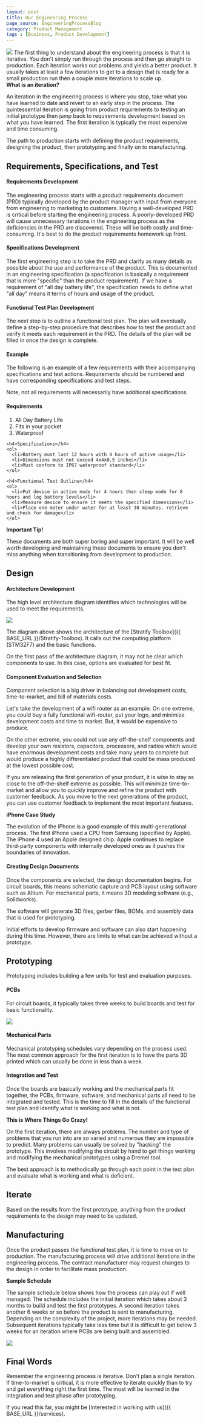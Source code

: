 ```yaml
---
layout: post
title: Our Engineering Process
page_source: EngineeringProcessBlog
category: Product Management
tags : [Business, Product Development]
---
```


<img class="post_image" src="{{ BASE_PATH }}/images/engineering-process.svg" />
The first thing to understand about the engineering process is that it is iterative. You don't simply run through the process and then go straight to production. Each iteration works out problems and yields a better product. It usually takes at least a few iterations to get to a design that is ready for a small production run then a couple more iterations to scale up.

<div class="alert alert-info">
<b>What is an iteration?</b>
<p>
An iteration in the engineering process is where you stop, take what you have learned to date and revert to an early step in the process. The quintessential iteration is going from product requirements to testing an initial prototype then jump back to requirements development based on what you have learned. The first iteration is typically the most expensive and time consuming.
</p>
</div>

The path to production starts with defining the product requirements, designing the product, then prototyping and finally on to manufacturing.

## Requirements, Specifications, and Test

#### Requirements Development

The engineering process starts with a product requirements document (PRD) typically developed by the product manager with input from everyone from engineering to marketing to customers. Having a well-developed PRD is critical before starting the engineering process. A poorly-developed PRD will cause unnecessary iterations in the engineering process as the deficiencies in the PRD are discovered. These will be both costly and time-consuming. It's best to do the product requirements homework up front.

#### Specifications Development

The first engineering step is to take the PRD and clarify as many details as possible about the use and performance of the product. This is documented in an engineering specification (a specification is basically a requirement that is more "specific" than the product requirement). If we have a requirement of "all day battery life", the specification needs to define what "all day" means it terms of hours and usage of the product.

#### Functional Test Plan Development

The next step is to outline a functional test plan. The plan will eventually define a step-by-step procedure that describes how to test the product and verify it meets each requirement in the PRD. The details of the plan will be filled in once the design is complete.

#### Example

The following is an example of a few requirements with their accompanying specifications and test actions. Requirements should be numbered and have corresponding specifications and test steps.

Note, not all requirements will necessarily have additional specifications.

<div class="panel panel-default">
  <div class="panel-body">
    <h4>Requirements</h4>
    <ol>
      <li>All Day Battery Life</li>
      <li>Fits in your pocket</li>
      <li>Waterproof</li>
    </ol>

    <h4>Specifications</h4>
    <ol>
      <li>Battery must last 12 hours with 4 hours of active usage</li>
      <li>Dimensions must not exceed 4x4x0.5 inches</li>
      <li>Must conform to IP67 waterproof standard</li>
    </ol>

    <h4>Functional Test Outline</h4>
    <ol>
      <li>Put device in active mode for 4 hours then sleep mode for 8 hours and log battery levels</li>
      <li>Measure device to ensure it meets the specified dimensions</li>
      <li>Place one meter under water for at least 30 minutes, retrieve and check for damage</li>
    </ol>

  </div>
</div>

<div class="alert alert-info">
<b>Important Tip!</b>
<p>
These documents are both super boring and super important. It will be well worth developing and maintaining these documents to ensure you don't miss anything when transitioning from development to production.
</p>
</div>

## Design

#### Architecture Development

The high level architecture diagram identifies which technologies will be used to meet the requirements.

<img class="post_image_tall" src="{{ BASE_PATH }}/images/engineering-process-architecture.svg" />

The diagram above shows the architecture of the [Stratify Toolbox]({{ BASE_URL }}/Stratify-Toolbox). It calls out the computing platform (STM32F7) and the basic functions.

On the first pass of the architecture diagram, it may not be clear which components to use. In this case, options are evaluated for best fit.  

#### Component Evaluation and Selection

Component selection is a big driver in balancing out development costs, time-to-market, and bill of materials costs.

Let's take the development of a wifi router as an example. On one extreme, you could buy a fully functional wifi-router, put your logo, and minimize development costs and time to market. But, it would be expensive to produce.

On the other extreme, you could not use any off-the-shelf components and develop your own resistors, capacitors, processors, and radios which would have enormous development costs and take many years to complete but would produce a highly differentiated product that could be mass produced at the lowest possible cost.

If you are releasing the first generation of your product, it is wise to stay as close to the off-the-shelf extreme as possible. This will minimize time-to-market and allow you to quickly improve and refine the product with customer feedback. As you move to the next generations of the product, you can use customer feedback to implement the most important features.

<div class="alert alert-info">
<b>iPhone Case Study</b>
<p>
The evolution of the iPhone is a good example of this multi-generational process. The first iPhone used a CPU from Samsung (specified by Apple). The iPhone 4 used an Apple designed chip. Apple continues to replace third-party components with internally developed ones as it pushes the boundaries of innovation.
</p>
</div>

#### Creating Design Documents

Once the components are selected, the design documentation begins. For circuit boards, this means schematic capture and PCB layout using software such as Altium. For mechanical parts, it means 3D modeling software (e.g., Solidworks).

The software will generate 3D files, gerber files, BOMs, and assembly data that is used for prototyping.

Initial efforts to develop firmware and software can also start happening during this time. However, there are limits to what can be achieved without a prototype.

## Prototyping

Prototyping includes building a few units for test and evaluation purposes.

#### PCBs

For circuit boards, it typically takes three weeks to build boards and test for basic functionality.

<img class="post_image" src="{{ BASE_PATH }}/images/engineering-process-pcb-prototyping.svg" />

#### Mechanical Parts

Mechanical prototyping schedules vary depending on the process used. The most common approach for the first iteration is to have the parts 3D printed which can usually be done in less than a week.

#### Integration and Test

Once the boards are basically working and the mechanical parts fit together, the PCBs, firmware, software, and mechanical parts all need to be integrated and tested. This is the time to fill in the details of the functional test plan and identify what is working and what is not.

<div class="alert alert-info">
<b>This is Where Things Go Crazy!</b>
<p>
On the first iteration, there are always problems. The number and type of problems that you run into are so varied and numerous they are impossible to predict. Many problems can usually be solved by "hacking" the prototype. This involves modifying the circuit by hand to get things working and modifying the mechanical prototypes using a Dremel tool.
</p><p>
The best approach is to methodically go through each point in the test plan and evaluate what is working and what is deficient.
</p>
</div>

## Iterate

Based on the results from the first prototype, anything from the product requirements to the design may need to be updated.

## Manufacturing

Once the product passes the functional test plan, it is time to move on to production. The manufacturing process will drive additional iterations in the engineering process. The contract manufacturer may request changes to the design in order to facilitate mass production.

<div class="alert alert-info">
<b>Sample Schedule</b>
<p>
The sample schedule below shows how the process can play out if well managed. The schedule includes the initial iteration which takes about 3 months to build and test the first prototypes. A second iteration takes another 6 weeks or so before the product is sent to manufacturing. Depending on the complexity of the project, more iterations may be needed. Subsequent iterations typically take less time but it is difficult to get below 3 weeks for an iteration where PCBs are being built and assembled.
</p>
</div>

<img class="post_image" src="{{ BASE_PATH }}/images/engineering-process-sample-schedule.png" />

## Final Words

Remember the engineering process is iterative. Don't plan a single iteration. If time-to-market is critical, it is more effective to iterate quickly than to try and get everything right the first time. The most will be learned in the integration and test phase after prototyping.

If you read this far, you might be [interested in working with us]({{ BASE_URL }}/services).
